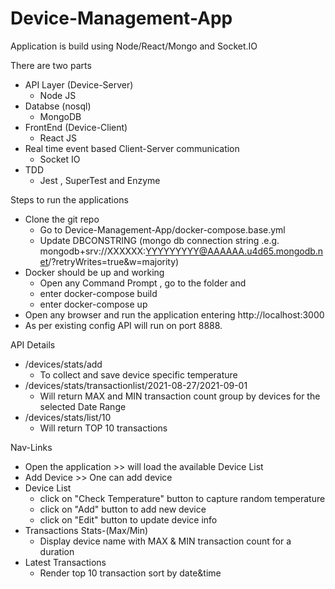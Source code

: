 # Device-Management-App
Application is build using Node/React/Mongo and Socket.IO

There are two parts 
- API Layer (Device-Server)
  - Node JS
- Databse (nosql)
  - MongoDB
- FrontEnd (Device-Client)
  - React JS
- Real time event based Client-Server communication
  - Socket IO
- TDD
  - Jest , SuperTest and Enzyme

Steps to run the applications
- Clone the git repo 
  - Go to Device-Management-App/docker-compose.base.yml 
  - Update DBCONSTRING (mongo db connection string .e.g. mongodb+srv://XXXXXX:YYYYYYYYY@AAAAAA.u4d65.mongodb.net/<DBNAME>?retryWrites=true&w=majority)
- Docker should be up and working 
  - Open any Command Prompt , go to the folder and 
  - enter docker-compose build
  - enter docker-compose up
- Open any browser and run the application entering http://localhost:3000
- As per existing config API will run on port 8888.

API Details
- /devices/stats/add
  - To collect and save device specific temperature
- /devices/stats/transactionlist/2021-08-27/2021-09-01
  - Will return MAX and MIN transaction count group by devices for the selected Date Range
- /devices/stats/list/10
  - Will return TOP 10 transactions
  
Nav-Links
- Open the application >> will load the available Device List
- Add Device >> One can add device
- Device List 
  - click on "Check Temperature" button to capture random temperature
  - click on "Add" button to add new device
  - click on "Edit" button to update device info
- Transactions Stats-(Max/Min)
  - Display device name with MAX & MIN transaction count for a duration
- Latest Transactions
  - Render top 10 transaction sort by date&time 
